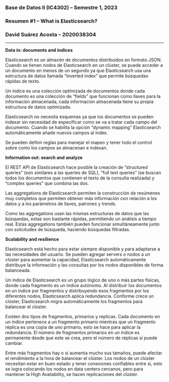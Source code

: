 ### **Base de Datos II (IC4302)** – Semestre 1, 2023
### **Resumen #1** – What is Elasticsearch?
### David Suárez Acosta – 2020038304
____

**Data in: documents and índices** <p>
Elasticsearch es un almacén de documentos distribuidos en formato JSON. Cuando se tienen nodos de Elasticsearch en un clúster, se puede acceder a un documento en menos de un segundo ya que Elasticsearch usa una estructura de datos llamada “inverted index” que permite búsquedas rápidas de texto. <p>
Un índice es una colección optimizada de documentos donde cada documento es una colección de “fields” que funcionan como llaves para la información almacenada, cada información almacenada tiene su propia estructura de datos optimizada. <p>
Elasticsearch no necesita esquemas ya que los documentos se pueden indexar sin necesidad de especificar como se va a tratar cada campo del documento. Cuando se habilita la opción “dynamic mapping” Elasticsearch automáticamente añade nuevos campos al index. <p>
Se pueden definir reglas para manejar el mapeo y tener todo el control sobre como los campos se almacenan e indexan.

**Information out: search and analyze** <p>
El REST API de Elasticsearch hace posible la creación de “structured queries” (son similares a las queries de SQL), “full text queries” (se buscan todos los documentos que contienen el texto de la consulta realizada) y “complex queries” que combina las dos. <p>
Las aggregations de Elasticsearch permiten la construcción de resúmenes muy completos que permiten obtener más información con relación a los datos y a los parámetros de llaves, patrones y trends. <p>
Como las aggregations usan las mismas estructuras de datos que las búsquedas, estas son bastante rápidas, permitiendo un análisis a tiempo real. Estas aggregations también pueden funcionar simultáneamente junto con solicitudes de búsqueda, haciendo búsquedas filtradas.

**Scalability and resilience** <p>
Elasticsearch está hecho para estar siempre disponible y para adaptarse a las necesidades del usuario. Se pueden agregar servers o nodos a un clúster para aumentar la capacidad, Elasticsearch automáticamente distribuye la información y las consultas por los nodos disponibles de forma balanceada. <p>
Un índice de Elasticsearch es un grupo lógico de uno o más partes físicas, donde cada fragmento es un índice autónomo. Al distribuir los documentos en un índice por fragmentos y distribuyendo esos fragmentos por los diferentes nodos, Elasticsearch aplica redundancia. Conforme crece un clúster, Elasticsearch migra automáticamente los fragmentos para balancear el clúster. <p>
Existen dos tipos de fragmentos, primarios y replicas. Cada documento en un índice pertenece a un fragmento primario mientras que un fragmento réplica es una copia de uno primario, esto se hace para aplicar la redundancia. El número de fragmentos primarios en un índice es permanente desde que este se crea, pero el número de réplicas sí puede cambiar. <p>
Entre más fragmentos hay o si aumenta mucho sus tamaños, puede afectar el rendimiento a la hora de balancear el clúster. Los nodos de un clúster necesitan estar en buen estado y tener conexiones confiables entre sí, esto se logra colocando los nodos en data centers cercanos, pero para mantener la High Avaliability, se hacen replicaciones del clúster.
